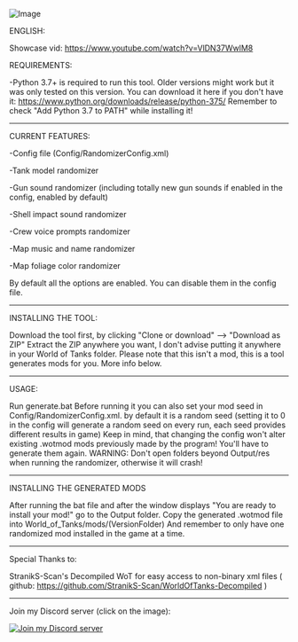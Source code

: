 ![Image](https://i.ytimg.com/vi/VlDN37WwlM8/hqdefault.jpg?sqp=-oaymwEjCPYBEIoBSFryq4qpAxUIARUAAAAAGAElAADIQj0AgKJDeAE=&rs=AOn4CLDOU1TBWtiAkp5zk0aFH--nWiT9eg)

ENGLISH:

Showcase vid: https://www.youtube.com/watch?v=VlDN37WwlM8

REQUIREMENTS:

-Python 3.7+ is required to run this tool. Older versions might work but it was only tested on this version.
You can download it here if you don't have it: https://www.python.org/downloads/release/python-375/
Remember to check "Add Python 3.7 to PATH" while installing it!
________________________________________________________________________________________________________________________________________

CURRENT FEATURES:

-Config file (Config/RandomizerConfig.xml)

-Tank model randomizer

-Gun sound randomizer (including totally new gun sounds if enabled in the config, enabled by default)

-Shell impact sound randomizer

-Crew voice prompts randomizer

-Map music and name randomizer

-Map foliage color randomizer

By default all the options are enabled. You can disable them in the config file.
________________________________________________________________________________________________________________________________________

INSTALLING THE TOOL:

Download the tool first, by clicking "Clone or download" --> "Download as ZIP"
Extract the ZIP anywhere you want, I don't advise putting it anywhere in your World of Tanks folder.
Please note that this isn't a mod, this is a tool generates mods for you. More info below.
________________________________________________________________________________________________________________________________________

USAGE:

Run generate.bat
Before running it you can also set your mod seed in Config/RandomizerConfig.xml. by default it is a random seed (setting it to 0 in the config will generate a random seed on every run, each seed provides different results in game)
Keep in mind, that changing the config won't alter existing .wotmod mods previously made by the program! You'll have to generate them again.
WARNING: Don't open folders beyond Output/res when running the randomizer, otherwise it will crash!
________________________________________________________________________________________________________________________________________

INSTALLING THE GENERATED MODS

After running the bat file and after the window displays "You are ready to install your mod!" go to the Output folder. 
Copy the generated .wotmod file into World_of_Tanks/mods/(VersionFolder)
And remember to only have one randomized mod installed in the game at a time.
________________________________________________________________________________________________________________________________________

Special Thanks to:

StranikS-Scan's Decompiled WoT for easy access to non-binary xml files ( github: https://github.com/StranikS-Scan/WorldOfTanks-Decompiled )
________________________________________________________________________________________________________________________________________

Join my Discord server (click on the image):

[![Join my Discord server](https://i.imgur.com/yGopMl8.png)](https://discord.gg/bnkB4tr)
